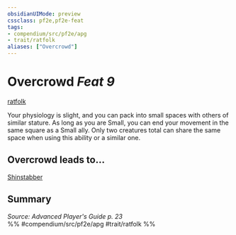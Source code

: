 ```yaml
---
obsidianUIMode: preview
cssclass: pf2e,pf2e-feat
tags:
- compendium/src/pf2e/apg
- trait/ratfolk
aliases: ["Overcrowd"]
---
```

# Overcrowd  *Feat 9*  
[ratfolk](rules/traits/ratfolk-b1.md "Ratfolk Ancestry & Heritage Trait")  


Your physiology is slight, and you can pack into small spaces with others of similar stature. As long as you are Small, you can end your movement in the same square as a Small ally. Only two creatures total can share the same space when using this ability or a similar one.

## Overcrowd leads to...

[Shinstabber](compendium/feats/shinstabber-loag.md)

## Summary

*Source: Advanced Player's Guide p. 23*  
%% #compendium/src/pf2e/apg #trait/ratfolk %%